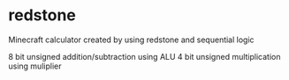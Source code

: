 # redstone
Minecraft calculator created by using redstone and sequential logic 

8 bit unsigned addition/subtraction using ALU
4 bit unsigned multiplication using muliplier 
